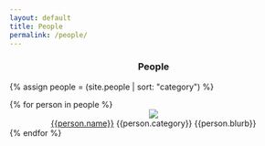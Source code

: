 ```yaml
---
layout: default
title: People
permalink: /people/
---
```


<div align="center">
  <h3>People</h3>
</div>


{% assign people = (site.people | sort: "category") %}

<div class="content-grid mdl-grid">
  {% for person in people %}
    <div class="mdl-cell person" align="center">
        <a href="{{person.permalink}}"><img class="img-circle" src="{{person.icon}}"></a><br>
        <span class="caption section__text"><a href="{{person.permalink}}" class="mdl-button">{{person.name}}</a></span>
        <span class="caption section__text">{{person.category}}</span>
        <span class="caption section__text">{{person.blurb}}</span>
    </div>
  {% endfor %}
</div>
